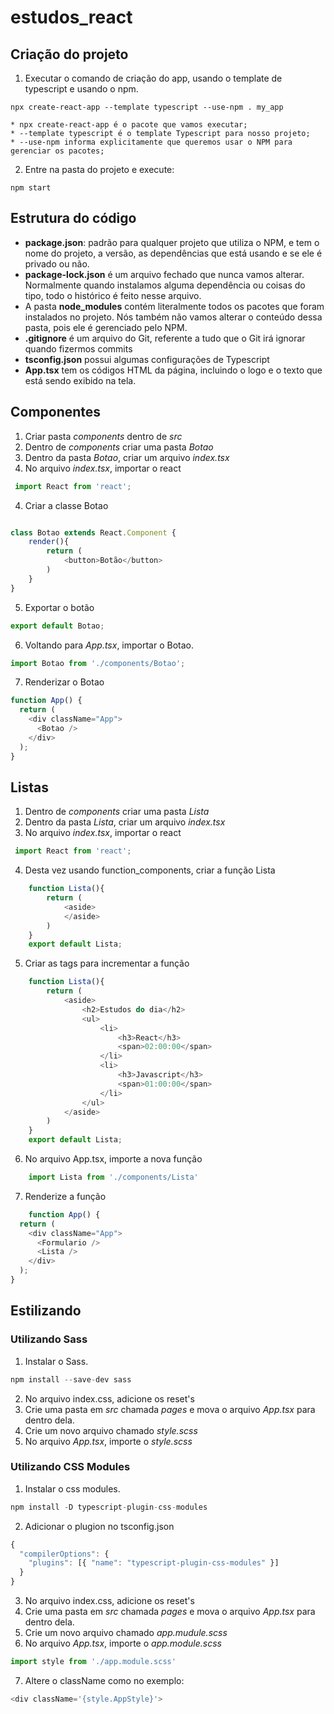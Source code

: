 # estudos_react

## Criação do projeto

1. Executar o comando de criação do app, usando o template de typescript e usando o npm.

```npx create-react-app --template typescript --use-npm . my_app  ```

    * npx create-react-app é o pacote que vamos executar;
    * --template typescript é o template Typescript para nosso projeto;
    * --use-npm informa explicitamente que queremos usar o NPM para gerenciar os pacotes;

2. Entre na pasta do projeto e execute: 

```npm start  ```

## Estrutura do código

- **package.json**: padrão para qualquer projeto que utiliza o NPM, e tem o nome do projeto, a versão, as dependências que está usando e se ele é privado ou não. 
- **package-lock.json** é um arquivo fechado que nunca vamos alterar. Normalmente quando instalamos alguma dependência ou coisas do tipo, todo o histórico é feito nesse arquivo.
- A pasta **node_modules** contém literalmente todos os pacotes que foram instalados no projeto. Nós também não vamos alterar o conteúdo dessa pasta, pois ele é gerenciado pelo NPM.
- **.gitignore** é um arquivo do Git, referente a tudo que o Git irá ignorar quando fizermos commits
- **tsconfig.json** possui algumas configurações de Typescript
- **App.tsx**  tem os códigos HTML da página, incluindo o logo e o texto que está sendo exibido na tela.


## Componentes

1. Criar pasta *_components_* dentro de *_src_*
2. Dentro de *_components_* criar uma pasta *_Botao_* 
2. Dentro da pasta *_Botao_*, criar um arquivo *_index.tsx_*
3. No arquivo *_index.tsx_*, importar o react
~~~javascript
 import React from 'react';
 ~~~
4. Criar a classe Botao
~~~javascript

class Botao extends React.Component {
    render(){
        return (
            <button>Botão</button>
        )
    }
}
~~~
5. Exportar o botão

~~~javascript
export default Botao;
~~~

6. Voltando para *_App.tsx_*, importar o Botao.

~~~javascript
import Botao from './components/Botao';
~~~

7. Renderizar o Botao

~~~javascript
function App() {
  return (
    <div className="App">
      <Botao />
    </div>
  );
}
~~~

## Listas 

1. Dentro de *_components_* criar uma pasta *_Lista_* 
2. Dentro da pasta *_Lista_*, criar um arquivo *_index.tsx_*
3. No arquivo *_index.tsx_*, importar o react
~~~javascript
 import React from 'react';
 ~~~
4. Desta vez usando function_components, criar a função Lista
~~~javascript
    function Lista(){
        return (
            <aside>
            </aside>
        )
    }
    export default Lista;
~~~

5. Criar as tags para incrementar a função

~~~javascript
    function Lista(){
        return (
            <aside>
                <h2>Estudos do dia</h2>
                <ul>
                    <li>
                        <h3>React</h3>
                        <span>02:00:00</span>
                    </li>
                    <li>
                        <h3>Javascript</h3>
                        <span>01:00:00</span>
                    </li>
                </ul>
            </aside>
        )
    }
    export default Lista;
~~~
6. No arquivo App.tsx, importe a nova função

~~~javascript
    import Lista from './components/Lista'
~~~

7. Renderize a função

~~~javascript
    function App() {
  return (
    <div className="App">
      <Formulario />
      <Lista />
    </div>
  );
}
~~~

## Estilizando 

### Utilizando Sass

1. Instalar o Sass.
~~~javascript
npm install --save-dev sass
~~~
2. No arquivo index.css, adicione os reset's
3. Crie uma pasta em *_src_* chamada *_pages_* e mova o arquivo *_App.tsx_* para dentro dela. 
4. Crie um novo arquivo chamado *_style.scss_*
5. No arquivo *_App.tsx_*, importe o *_style.scss_*

### Utilizando CSS Modules

1. Instalar o css modules.
~~~javascript
npm install -D typescript-plugin-css-modules
~~~

2. Adicionar o plugion no tsconfig.json
~~~javascript
{
  "compilerOptions": {
    "plugins": [{ "name": "typescript-plugin-css-modules" }]
  }
}
~~~
3. No arquivo index.css, adicione os reset's
4. Crie uma pasta em *_src_* chamada *_pages_* e mova o arquivo *_App.tsx_* para dentro dela. 
5.  Crie um novo arquivo chamado *_app.mudule.scss_*
6. No arquivo *_App.tsx_*, importe o *_app.module.scss_*
~~~javascript
import style from './app.module.scss'
~~~
7. Altere o className como no exemplo:
~~~javascript
<div className='{style.AppStyle}'>
~~~
